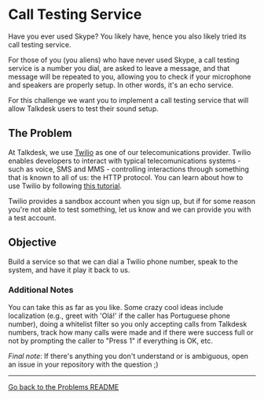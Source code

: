 # Call Testing Service

Have you ever used Skype? You likely have, hence you also likely tried its call testing service.

For those of you (you aliens) who have never used Skype, a call testing service is a number you dial, are asked to leave a message, and that message will be repeated to you, allowing you to check if your microphone and speakers are properly setup. In other words, it's an echo service.

For this challenge we want you to implement a call testing service that will allow Talkdesk users to test their sound setup.

## The Problem

At Talkdesk, we use [Twilio](http://twilio.com) as one of our telecomunications provider. Twilio enables developers to interact with typical telecomunications systems - such as voice, SMS and MMS - controlling interactions through something that is known to all of us: the HTTP protocol. You can learn about how to use Twilio by following [this tutorial](https://www.twilio.com/docs/quickstart/ruby/twiml).

Twilio provides a sandbox account when you sign up, but if for some reason you're not able to test something, let us know and we can provide you with a test account.

## Objective

Build a service so that we can dial a Twilio phone number, speak to the system, and have it play it back to us.

### Additional Notes

You can take this as far as you like. Some crazy cool ideas include localization (e.g., greet with 'Olá!' if the caller has Portuguese phone number), doing a whitelist filter so you only accepting calls from Talkdesk numbers, track how many calls were made and if there were success full or not by prompting the caller to "Press 1" if everything is OK, etc.

*Final note*: If there's anything you don't understand or is ambiguous, open an issue in your repository with the question ;) 

---

[Go back to the Problems README](README.md)
